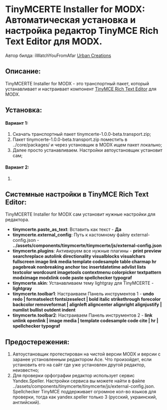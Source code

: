 <h1><strong>TinyMCERTE Installer for MODX:</strong> <br>Автоматическая установка и настройка редактор TinyMCE Rich Text Editor для MODX.</h1>
<p>Автор билда: iWatchYouFromAfar <a href="https://urbancreations.ru/" target="_blank">Urban Creations</a><br/>

<h2>Описание:</h2>
<p>TinyMCERTE Installer for MODX - это транспортный пакет, который устанавливает и настраивает компонент <a href="https://modx.com/extras/package/tinymcerichtexteditor" target="_blank">TinyMCE Rich Text Editor</a> для MODX.</p>

<h2>Установка:</h2>
<h4>Вариант 1:</h4>
<ol>
  <li>Скачать транспортный пакет tinymcerte-1.0.0-beta.transport.zip;</li>
  <li>Пакет tinymcerte-1.0.0-beta.transport.zip поместить в ../core/packages/ и через установщик в MODX ищем пакет локально;</li>
  <li>Далее просто устанавливаем. Настройки автоустановщик установит сам;</li>
</ol>

<h4>Вариант 2:</h4>
<ol>
  <li></li>
</ol>

<h2>Системные настройки в TinyMCE Rich Text Editor:</h2>
<p>TinyMCERTE Installer for MODX сам установит нужные настройки для редактора.</p>

<ul>
	<li><strong>tinymcerte.paste_as_text</strong>: Вставить как текст - <strong>Да</strong></li>
	<li><strong>tinymcerte.external_config</strong>: Путь к кастомному файлу external-config.json - <strong>../assets/components/tinymcerte/tinymcerte/js/external-config.json</strong></li>
	<li><strong>tinymcerte.plugins</strong>: Активируем все нужные плагины - <strong>print preview searchreplace autolink directionality visualblocks visualchars fullscreen image link media template codesample table charmap hr pagebreak nonbreaking anchor toc insertdatetime advlist lists textcolor wordcount imagetools contextmenu colorpicker textpattern modximage modxlink code paste spellchecker typograf</strong></li>
	<li><strong>tinymcerte.skin</strong>: Устанавливаем тему lightgray для TinyMCERTE - <strong>lightgray</strong></li>
	<li><strong>tinymcerte.toolbar1</strong>: Настраиваем Панель инструментов 1 - <strong>undo redo | formatselect fontsizeselect  | bold italic strikethrough forecolor backcolor removeformat | alignleft aligncenter alignright alignjustify  | numlist bullist outdent indent</strong></li>
	<li><strong>tinymcerte.toolbar2</strong>: Настраиваем Панель инструментов 2 - <strong>link unlink openlink | image media | template codesample code cite | hr | spellchecker typograf</strong></li>
</ul>

<h2>Предостережения:</h2>
<ol>
  <li>Автоустановщик протестирован на чистой версии MODX и версии с заранее установленным редактором Ace. Что произойдет, если установить его на сайт где уже установлен другой редактор, неизвестно;</li>
  <li>Для проверки орфографии редактор использует сервис Yandex.Speller. Настройки сервиса вы можете найти в файле ../assets/components/tinymcerte/tinymcerte/js/external-config.json. Spellchecker TinyMCE поддерживает огромное кол-во языков для проверки, тогда как yandex.speller только 3 (русский, украинский, английский).</li>
</ol>
